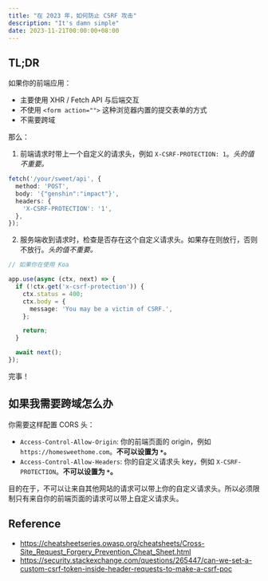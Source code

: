 ```yaml
---
title: "在 2023 年，如何防止 CSRF 攻击"
description: "It's damn simple"
date: 2023-11-21T00:00:00+08:00
---
```


## TL;DR

如果你的前端应用：

- 主要使用 XHR / Fetch API 与后端交互
- 不使用 `<form action="">` 这种浏览器内置的提交表单的方式
- 不需要跨域

那么：

1. 前端请求时带上一个自定义的请求头，例如 `X-CSRF-PROTECTION: 1`。_头的值不重要。_

```ts
fetch('/your/sweet/api', {
  method: 'POST',
  body: '{"genshin":"impact"}',
  headers: {
    'X-CSRF-PROTECTION': '1',
  },
});
```

2. 服务端收到请求时，检查是否存在这个自定义请求头。如果存在则放行，否则不放行。_头的值不重要。_

```ts
// 如果你在使用 Koa

app.use(async (ctx, next) => {
  if (!ctx.get('x-csrf-protection')) {
    ctx.status = 400;
    ctx.body = {
      message: 'You may be a victim of CSRF.',
    };

    return;
  }

  await next();
});
```

完事！

## 如果我需要跨域怎么办

你需要这样配置 CORS 头：

- `Access-Control-Allow-Origin`: 你的前端页面的 origin，例如 `https://homesweethome.com`。**不可以设置为 `*`。**
- `Access-Control-Allow-Headers`: 你的自定义请求头 key，例如 `X-CSRF-PROTECTION`。**不可以设置为 `*`。**

目的在于，不可以让来自其他网站的请求可以带上你的自定义请求头。所以必须限制只有来自你的前端页面的请求可以带上自定义请求头。

## Reference

- https://cheatsheetseries.owasp.org/cheatsheets/Cross-Site_Request_Forgery_Prevention_Cheat_Sheet.html
- https://security.stackexchange.com/questions/265447/can-we-set-a-custom-csrf-token-inside-header-requests-to-make-a-csrf-poc